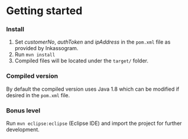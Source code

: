 Getting started
==================
### Install

1. Set *customerNo*, *authToken* and *ipAddress* in the `pom.xml` file as provided by Inkassogram.
2. Run `mvn install`
3. Compiled files will be located under the `target/` folder.

### Compiled version

By default the compiled version uses Java 1.8 which can be modified if desired in the `pom.xml` file.

### Bonus level

Run `mvn eclipse:eclipse` (Eclipse IDE) and import the project for further development.
